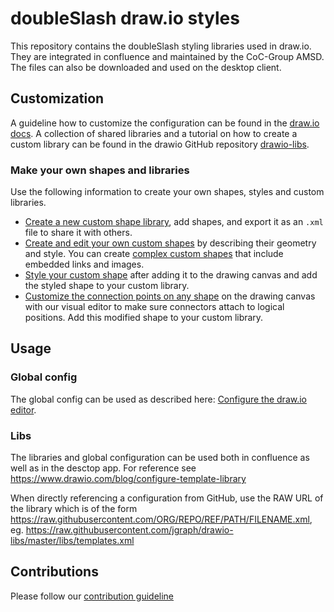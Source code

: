 # doubleSlash draw.io styles

This repository contains the doubleSlash styling libraries used in draw.io. They are integrated in confluence and maintained by the CoC-Group AMSD. The  files can also be downloaded and used on the desktop client.

## Customization

A guideline how to customize the configuration can be found in the [draw.io docs](https://www.drawio.com/doc/faq/configure-diagram-editor). A collection of shared libraries and a tutorial on how to create a custom library can be found in the drawio GitHub repository [drawio-libs](https://github.com/jgraph/drawio-libs).

### Make your own shapes and libraries

Use the following information to create your own shapes, styles and custom libraries.

* [Create a new custom shape library](https://www.drawio.com/blog/custom-libraries.html), add shapes, and export it as an `.xml` file to share it with others.
* [Create and edit your own custom shapes](https://www.drawio.com/doc/faq/custom-shapes.html) by describing their geometry and style. You can create [complex custom shapes](https://www.drawio.com/doc/faq/shape-complex-create-edit.html) that include embedded links and images.
* [Style your custom shape](https://www.drawio.com/doc/faq/shape-styles.html) after adding it to the drawing canvas and add the styled shape to your custom library.
* [Customize the connection points on any shape](https://www.drawio.com/doc/faq/shape-connection-points-customise.html) on the drawing canvas with our visual editor to make sure connectors attach to logical positions. Add this modified shape to your custom library.

## Usage

### Global config

The global config can be used as described here: [Configure the draw.io editor](https://www.drawio.com/doc/faq/configure-diagram-editor).

### Libs

The libraries and global configuration can be used both in confluence as well as in the desctop app. For reference see https://www.drawio.com/blog/configure-template-library

When directly referencing a configuration from GitHub, use the RAW URL of the library which is of the form https://raw.githubusercontent.com/ORG/REPO/REF/PATH/FILENAME.xml, eg. https://raw.githubusercontent.com/jgraph/drawio-libs/master/libs/templates.xml

## Contributions

Please follow our [contribution guideline](CONTRIBUTING.md)
